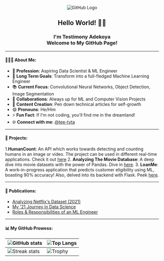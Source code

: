 <p align="center">
  <img src="https://placehold.it/100/00008b/000000?text=TA" alt="GitHub Logo">
</p>

<h2 align="center">
    Hello World! 👋🏿
</h2>

<h3 align="center">
    I'm Testimony Adekoya<br>Welcome to My GitHub Page!
</h3>

---

<h4>🧑🏾‍💼 About Me:</h4>

- 🔭 **Profession**: Aspiring Data Scientist & ML Engineer
- 🎯 **Long Term Goals**: Transform into a full-fledged Machine Learning Engineer
- 📚 **Current Focus**: Convolutional Neural Networks, Object Detection, Image Segmentation
- 👯 **Collaborations**: Always up for ML and Computer Vision Projects
- 📝 **Content Creation**: Pen down technical articles for self-growth
- 😄 **Pronouns**: He/Him
- ⚡ **Fun Fact**: If I'm not coding, you'll find me in the dreamland!
- 🌐 **Connect with me**: [@tee-tyta](https://www.twitter.com/tee-tyta)

---

<h4>🚀 Projects:</h4>

1.**HumanCount**: An API which works towards detecting and counting humans in an image or video. The project can be used in different real-time applications. Check it out [here](https://github.com/dev-tyta/HumanCount)
2. **Analyzing The Movie Database**: A deep dive into movie datasets with the power of Pandas. Dive in [here](https://github.com/dev-tyta/The-Movie-Database).
3. **LoanMe**: A work-in-progress application that predicts customer eligibility using ML, boasting 90% accuracy! Also, delved into its backend with Flask. Peek [here](https://github.com/dev-tyta/LoanMe).

---

<h4>📜 Publications:</h4>

- [Analyzing Netflix's Dataset (2021)](https://medium.com/@dev_tyta./analyzing-netflix-datasets-9f42a8880590)
- [My '21 Journey in Data Science](https://link.medium.com/ZpgSpEZHFnb)
- [Roles & Responsibilities of an ML Engineer](https://writingtestys.hashnode.dev/roles-and-responsibilities-of-a-machine-learning-engineer)

---

<h4>📊 My GitHub Prowess:</h4>

| ![GitHub stats](https://github-readme-stats.vercel.app/api?username=dev-tyta&show_icons=true&include_all_commits=true&hide_border=true&theme=radical) | ![Top Langs](https://github-readme-stats.vercel.app/api/top-langs/?username=dev-tyta&langs_count=8&layout=compact&hide=php&hide_border=true&theme=radical) |
| --- | --- |
| ![Streak stats](https://github-readme-streak-stats.herokuapp.com/?user=dev-tyta&theme=dark) | ![Trophy](https://github-profile-trophy.vercel.app/?username=dev-tyta&theme=onedark&title=MultiLanguage,Stars,Commit,Followers,Repo,PR) |

